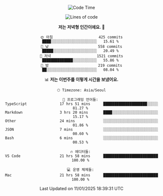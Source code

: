<div align='center'>
 
<!--START_SECTION:waka-->
![Code Time](http://img.shields.io/badge/Code%20Time-4%2C063%20hrs%2015%20mins-blue)

![Lines of code](https://img.shields.io/badge/%EC%A0%80%EB%8A%94%20%EC%97%AC%ED%83%9C%EA%B9%8C%EC%A7%80%20-1.5%20million%20%EC%A4%84%EC%9D%98%20%EC%BD%94%EB%93%9C%EB%A5%BC%20%EC%9E%91%EC%84%B1%ED%96%88%EC%96%B4%EC%9A%94.-blue)

**저는 저녁형 인간이에요. 🦉** 

```text
🌞 아침                     425 commits         ████░░░░░░░░░░░░░░░░░░░░░   15.61 % 
🌆 낮　                     558 commits         █████░░░░░░░░░░░░░░░░░░░░   20.49 % 
🌃 저녁                     1521 commits        ██████████████░░░░░░░░░░░   55.86 % 
🌙 밤　                     219 commits         ██░░░░░░░░░░░░░░░░░░░░░░░   08.04 % 
```


📊 **저는 이번주를 이렇게 시간을 보냈어요.** 

```text
🕑︎ Timezone: Asia/Seoul

💬 프로그래밍 언어들: 
TypeScript               17 hrs 51 mins      ████████████████████░░░░░   81.27 % 
Markdown                 3 hrs 20 mins       ████░░░░░░░░░░░░░░░░░░░░░   15.17 % 
Other                    24 mins             ░░░░░░░░░░░░░░░░░░░░░░░░░   01.86 % 
JSON                     7 mins              ░░░░░░░░░░░░░░░░░░░░░░░░░   00.60 % 
Bash                     6 mins              ░░░░░░░░░░░░░░░░░░░░░░░░░   00.53 % 

🔥 에디터들: 
VS Code                  21 hrs 58 mins      █████████████████████████   100.00 % 

💻 운영 체제들: 
Mac                      21 hrs 58 mins      █████████████████████████   100.00 % 
```


 Last Updated on 11/01/2025 18:39:31 UTC
<!--END_SECTION:waka-->
 </div>
<!---
Emewjin/Emewjin is a ✨ special ✨ repository because its `README.md` (this file) appears on your GitHub profile.
You can click the Preview link to take a look at your changes.
--->
